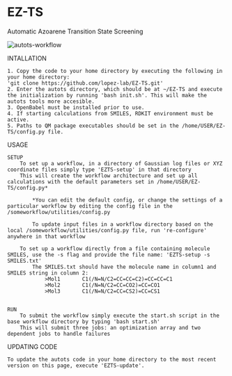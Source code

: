 # EZ-TS
Automatic Azoarene Transition State Screening

![autots-workflow](autots-workflow.png)

INTALLATION

    1. Copy the code to your home directory by executing the following in your home directory:
    'git clone https://github.com/lopez-lab/EZ-TS.git'
    2. Enter the autots directory, which should be at ~/EZ-TS and execute the initialization by running 'bash init.sh'. This will make the autots tools more accesible. 
    3. OpenBabel must be installed prior to use.
    4. If starting calculations from SMILES, RDKIT environment must be active.
    5. Paths to QM package executables should be set in the /home/USER/EZ-TS/config.py file.

USAGE

    SETUP
        To set up a workflow, in a directory of Gaussian log files or XYZ coordinate files simply type 'EZTS-setup' in that directory
        This will create the workflow architecture and set up all calculations with the default parameters set in /home/USER/EZ-TS/config.py*

            *You can edit the default config, or change the settings of a particular workflow by editing the config file in the /someworkflow/utilities/config.py

            To update input files in a workflow directory based on the local /someworkflow/utilities/config.py file, run 're-configure' anywhere in that workflow
            
        To set up a workflow directly from a file containing molecule SMILES, use the -s flag and provide the file name: 'EZTS-setup -s SMILES.txt'
            The SMILES.txt should have the molecule name in column1 and SMILES string in column 2:
                >Mol1       C1(/N=N/C2=CC=CC=C2)=CC=CC=C1
                >Mol2       C1(/N=N/C2=CC=CO2)=CC=CO1
                >Mol3       C1(/N=N/C2=CC=CS2)=CC=CS1
              

    RUN
        To submit the workflow simply execute the start.sh script in the base workflow directory by typing 'bash start.sh'
        This will submit three jobs: an optimization array and two dependent jobs to handle failures
        
UPDATING CODE

    To update the autots code in your home directory to the most recent version on this page, execute 'EZTS-update'.


